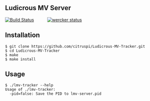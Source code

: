 ## Ludicrous MV Server

[![Build Status](https://travis-ci.org/Ludicrous-MV/server.svg?branch=master)](https://travis-ci.org/Ludicrous-MV/server)
&nbsp;&nbsp;&nbsp;&nbsp;&nbsp;&nbsp;&nbsp;&nbsp;&nbsp;&nbsp;[![wercker status](https://app.wercker.com/status/037ce014d4ef61782a039dad204b2349/s "wercker status")](https://app.wercker.com/project/bykey/037ce014d4ef61782a039dad204b2349)

## Installation

    $ git clone https://github.com/citruspi/Ludicrous-MV-Tracker.git
    $ cd Ludicrous-MV-Tracker
    $ make
    $ make install

## Usage

    $ ./lmv-tracker --help
    Usage of ./lmv-tracker:
      -pid=false: Save the PID to lmv-server.pid
